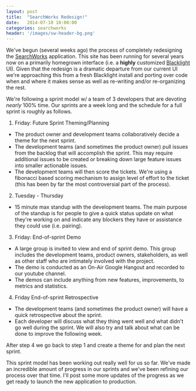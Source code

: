 ```yaml
---
layout: post
title:  "SearchWorks Redesign!"
date:   2014-07-10 10:00:00
categories: searchworks
header: '/images/sw-header-bg.png'
---
```


We've begun (several weeks ago) the process of completely redesigning the [SearchWorks](http://searchworks.stanford.edu) application. This site has been running for several years now on a primarily homegrown interface (i.e. a **highly** customized [Blacklight](http://projectblacklight.org) UI). Given that the redesign is a dramatic departure from our current UI we're approaching this from a fresh Blacklight install and porting over code when and where it makes sense as well as re-writing and/or re-organizing the rest.

We're following a sprint model w/ a team of 3 developers that are devoting *nearly* 100% time. Our sprints are a week long and the schedule for a full sprint is roughly as follows.

1. Friday: Future Sprint Theming/Planning
  - The product owner and development teams collaboratively decide a theme for the next sprint.
  - The development teams (and sometimes the product owner) pull issues from the backlog that will accomplish the sprint.  This may require additional issues to be created or breaking down large feature issues into smaller actionable issues.
  - The development teams will then score the tickets.  We're using a fibonacci based scoring mechanism to assign level of effort to the ticket (this has been by far the most controversial part of the process).
2. Tuesday - Thursday
  - 15 minute max standup with the development teams.  The main purpose of the standup is for people to give a quick status update on what they're working on and indicate any blockers they have or assistance they could use (i.e. pairing).
3. Friday: End-of-sprint Demo
  - A large group is invited to view and end of sprint demo.  This group includes the development teams, product owners, stakeholders, as well as other staff who are intimately involved with the project.
  - The demo is conducted as an On-Air Google Hangout and recorded to our youtube channel.
  - The demos can include anything from new features, improvements, to metrics and statistics.
4. Friday End-of-sprint Retrospective
  - The development teams (and sometimes the product owner) will have a quick retrospective about the sprint.
  - Each developer will discuss what they thing went well and what didn't go well during the sprint.  We will also try and talk about what can be done to improve the following week.

After step 4 we go back to step 1 and create a theme for and plan the next sprint.

This sprint model has been working out really well for us so far.  We've made an incredible amount of progress in our sprints and we've been refining our process over that time.  I'll post some more updates of the progress as we get ready to launch the new application to production.
